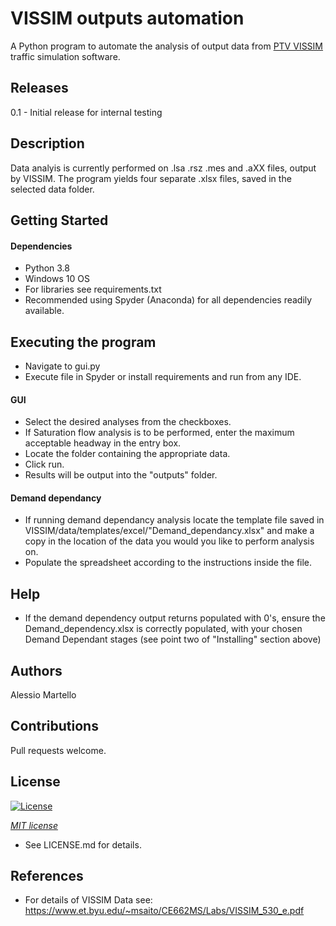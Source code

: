 # VISSIM outputs automation

A Python program to automate the analysis of output data from [PTV VISSIM](https://www.ptvgroup.com/en/solutions/products/ptv-vissim/) traffic simulation software.

## Releases
0.1 - Initial release for internal testing

## Description

Data analyis is currently performed on .lsa .rsz .mes and .aXX files, output by VISSIM. The program yields four separate .xlsx files, saved in the selected data folder. 

## Getting Started

#### Dependencies

* Python 3.8
* Windows 10 OS
* For libraries see requirements.txt
* Recommended using Spyder (Anaconda) for all dependencies readily available.

## Executing the program

* Navigate to gui.py
* Execute file in Spyder or install requirements and run from any IDE.

#### GUI
* Select the desired analyses from the checkboxes.
* If Saturation flow analysis is to be performed, enter the maximum acceptable headway in the entry box.
* Locate the folder containing the appropriate data.
* Click run.
* Results will be output into the "outputs" folder.

#### Demand dependancy
* If running demand dependancy analysis locate the template file saved in VISSIM/data/templates/excel/"Demand_dependancy.xlsx" and make a copy in the location of the data you would you like to perform analysis on.
* Populate the spreadsheet according to the instructions inside the file.

## Help

* If the demand dependency output returns populated with 0's, ensure the Demand_dependency.xlsx is correctly populated, with your chosen Demand Dependant stages (see point two of "Installing" section above)

## Authors

Alessio Martello

## Contributions

Pull requests welcome.

## License

[![License](http://img.shields.io/:license-mit-blue.svg?style=flat-square)](http://badges.mit-license.org)

*[MIT license](http://opensource.org/licenses/mit-license.php)*
* See LICENSE.md for details.

## References 
* For details of VISSIM Data see: https://www.et.byu.edu/~msaito/CE662MS/Labs/VISSIM_530_e.pdf